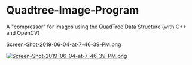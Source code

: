 # Quadtree-Image-Program
A "compressor" for images using the QuadTree Data Structure (with C++ and OpenCV)



[Screen-Shot-2019-06-04-at-7-46-39-PM.png](https://postimg.cc/gxjCNfVx)



[![Screen-Shot-2019-06-04-at-7-46-39-PM.png](https://i.postimg.cc/sg43Dz14/Screen-Shot-2019-06-04-at-7-46-39-PM.png)](https://postimg.cc/gxjCNfVx)

